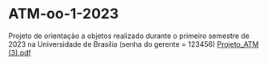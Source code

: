# ATM-oo-1-2023
Projeto de orientação a objetos realizado durante o primeiro semestre de 2023 na Universidade de Brasilia            (senha do gerente = 123456)
[Projeto_ATM (3).pdf](https://github.com/user-attachments/files/15507431/Projeto_ATM.3.pdf)
